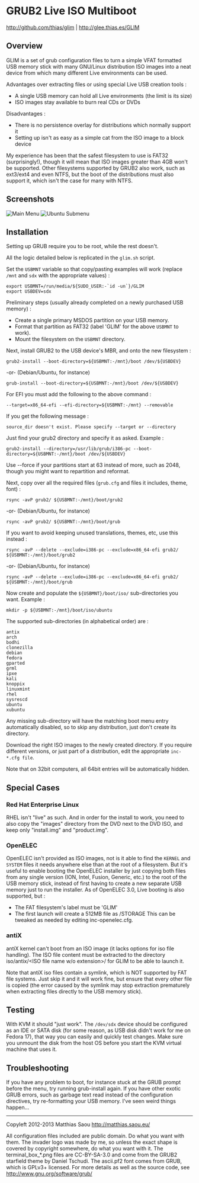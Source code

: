 GRUB2 Live ISO Multiboot
========================

http://github.com/thias/glim | http://glee.thias.es/GLIM

Overview
--------

GLIM is a set of grub configuration files to turn a simple VFAT formatted USB
memory stick with many GNU/Linux distribution ISO images into a neat device
from which many different Live environments can be used.

Advantages over extracting files or using special Live USB creation tools :

 * A single USB memory can hold all Live environments (the limit is its size)
 * ISO images stay available to burn real CDs or DVDs

Disadvantages :

 * There is no persistence overlay for distributions which normally support it
 * Setting up isn't as easy as a simple cat from the ISO image to a block device

My experience has been that the safest filesystem to use is FAT32
(surprisingly!), though it will mean that ISO images greater than 4GB won't be
supported. Other filesystems supported by GRUB2 also work, such as ext3/ext4
and even NTFS, but the boot of the distributions must also support it, which
isn't the case for many with NTFS.

Screenshots
-----------

![Main Menu](https://github.com/thias/glim/raw/master/screenshots/GLIM-2.4-shot1.png)
![Ubuntu Submenu](https://github.com/thias/glim/raw/master/screenshots/GLIM-2.4-shot2.png)

Installation
------------

Setting up GRUB require you to be root, while the rest doesn't.

All the logic detailed below is replicated in the `glim.sh` script.

Set the `USBMNT` variable so that copy/pasting examples will work
(replace `/mnt` and `sdx` with the appropriate values) :

    export USBMNT=/run/media/${SUDO_USER:-`id -un`}/GLIM
    export USBDEV=sdx

Preliminary steps (usually already completed on a newly purchased USB memory) :

 * Create a single primary MSDOS partition on your USB memory.
 * Format that partition as FAT32 (label 'GLIM' for the above `USBMNT` to work).
 * Mount the filesystem on the `USBMNT` directory.

Next, install GRUB2 to the USB device's MBR, and onto the new filesystem :

    grub2-install --boot-directory=${USBMNT:-/mnt}/boot /dev/${USBDEV}

 -or- (Debian/Ubuntu, for instance)

    grub-install --boot-directory=${USBMNT:-/mnt}/boot /dev/${USBDEV}

For EFI you must add the following to the above command :

    --target=x86_64-efi --efi-directory=${USBMNT:-/mnt} --removable

If you get the following message :

    source_dir doesn't exist. Please specify --target or --directory

Just find your grub2 directory and specify it as asked. Example :

    grub2-install --directory=/usr/lib/grub/i386-pc --boot-directory=${USBMNT:-/mnt}/boot /dev/${USBDEV}

Use --force if your partitions start at 63 instead of more, such as 2048,
though you might want to repartition and reformat.

Next, copy over all the required files (`grub.cfg` and files it includes, theme, font) :

    rsync -avP grub2/ ${USBMNT:-/mnt}/boot/grub2

 -or- (Debian/Ubuntu, for instance)

    rsync -avP grub2/ ${USBMNT:-/mnt}/boot/grub

If you want to avoid keeping unused translations, themes, etc, use this instead :

    rsync -avP --delete --exclude=i386-pc --exclude=x86_64-efi grub2/ ${USBMNT:-/mnt}/boot/grub2

 -or- (Debian/Ubuntu, for instance)

    rsync -avP --delete --exclude=i386-pc --exclude=x86_64-efi grub2/ ${USBMNT:-/mnt}/boot/grub

Now create and populate the `${USBMNT}/boot/iso/` sub-directories you want.
Example :

    mkdir -p ${USBMNT:-/mnt}/boot/iso/ubuntu

The supported sub-directories (in alphabetical order) are :

    antix
    arch
    bodhi
    clonezilla
    debian
    fedora
    gparted
    grml
    ipxe
    kali
    knoppix
    linuxmint
    rhel
    sysrescd
    ubuntu
    xubuntu

Any missing sub-directory will have the matching boot menu entry automatically
disabled, so to skip any distribution, just don't create its directory.

Download the right ISO images to the newly created directory. If you require
different versions, or just part of a distribution, edit the appropriate
`inc-*.cfg file`.

Note that on 32bit computers, all 64bit entries will be automatically hidden.

Special Cases
-------------

### Red Hat Enterprise Linux

RHEL isn't "live" as such. And in order for the install to work, you need to
also copy the "images" directory from the DVD next to the DVD ISO, and keep
only "install.img" and "product.img".

### OpenELEC

OpenELEC isn't provided as ISO images, not is it able to find the `KERNEL` and
`SYSTEM` files it needs anywhere else than at the root of a filesystem.
But it's useful to enable booting the OpenELEC installer by just copying both
files from any single version (ION, Intel, Fusion, Generic, etc.) to the root
of the USB memory stick, instead of first having to create a new separate USB
memory just to run the installer.
As of OpenELEC 3.0, Live booting is also supported, but :
 * The FAT filesystem's label must be 'GLIM'
 * The first launch will create a 512MB file as /STORAGE
This can be tweaked as needed by editing inc-openelec.cfg.

### antiX

antiX kernel can't boot from an ISO image (it lacks options for iso file
handling). The ISO file content must be extracted to the directory
iso/antix/<ISO file name w/o extension>/ for GLIM to be able to launch it.

Note that antiX iso files contain a symlink, which is NOT supported by FAT
file systems. Just skip it and it will work fine, but ensure that every
other file is copied (the error caused by the symlink may stop extraction
prematurely when extracting files directly to the USB memory stick).


Testing
-------

With KVM it should "just work". The `/dev/sdx` device should be configured as
an IDE or SATA disk (for some reason, as USB disk didn't work for me on Fedora
17), that way you can easily and quickly test changes.
Make sure you unmount the disk from the host OS before you start the KVM
virtual machine that uses it.

Troubleshooting
---------------

If you have any problem to boot, for instance stuck at the GRUB prompt before
the menu, try running grub-install again.
If you have other exotic GRUB errors, such as garbage text read instead of the
configuration directives, try re-formatting your USB memory. I've seen weird
things happen...


---
Copyleft 2012-2013 Matthias Saou http://matthias.saou.eu/

All configuration files included are public domain. Do what you want with them.
The invader logo was made by me, so unless the exact shape is covered by
copyright somewhere, do what you want with it.
The terminal_box_*.png files are CC-BY-SA-3.0 and come from the GRUB2 starfield
theme by Daniel Tschudi.
The ascii.pf2 font comes from GRUB, which is GPLv3+ licensed. For more details 
as well as the source code, see http://www.gnu.org/software/grub/


